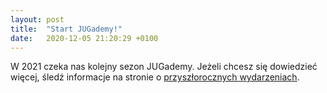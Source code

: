 ```yaml
---
layout: post
title:  "Start JUGademy!"
date:   2020-12-05 21:20:29 +0100
---
```


W 2021 czeka nas kolejny sezon JUGademy. Jeżeli chcesz się dowiedzieć więcej,
śledź informacje na stronie o [przyszłorocznych wydarzeniach](/2021).